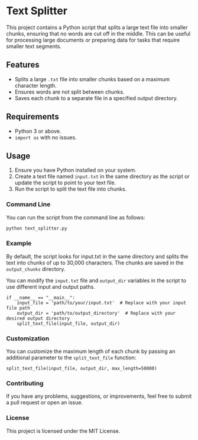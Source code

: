 # Text Splitter

This project contains a Python script that splits a large text file into smaller chunks, ensuring that no words are cut off in the middle. This can be useful for processing large documents or preparing data for tasks that require smaller text segments.

## Features

- Splits a large `.txt` file into smaller chunks based on a maximum character length.
- Ensures words are not split between chunks.
- Saves each chunk to a separate file in a specified output directory.

## Requirements

- Python 3 or above.
- `import os` with no issues.

## Usage

1. Ensure you have Python installed on your system.
2. Create a text file named `input.txt` in the same directory as the script or update the script to point to your text file.
3. Run the script to split the text file into chunks.

### Command Line

You can run the script from the command line as follows:

```sh
python text_splitter.py
```

### Example
By default, the script looks for input.txt in the same directory and splits the text into chunks of up to 30,000 characters. The chunks are saved in the `output_chunks` directory.

You can modify the `input.txt` file and `output_dir` variables in the script to use different input and output paths.

```
if __name__ == "__main__":
    input_file = 'path/to/your/input.txt'  # Replace with your input file path
    output_dir = 'path/to/output_directory'  # Replace with your desired output directory
    split_text_file(input_file, output_dir)
```

### Customization
You can customize the maximum length of each chunk by passing an additional parameter to the `split_text_file` function:
```
split_text_file(input_file, output_dir, max_length=50000)
```
### Contributing
If you have any problems, suggestions, or improvements, feel free to submit a pull request or open an issue.

### License
This project is licensed under the MIT License.
